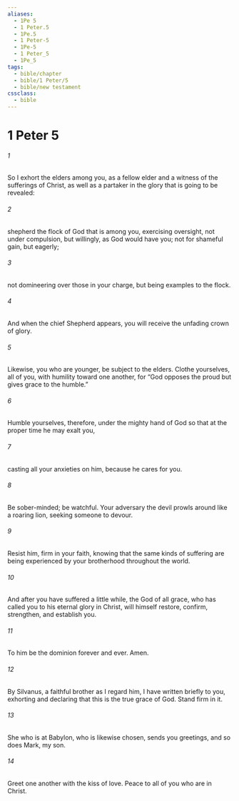 ```yaml
---
aliases:
  - 1Pe 5
  - 1 Peter.5
  - 1Pe.5
  - 1 Peter-5
  - 1Pe-5
  - 1 Peter_5
  - 1Pe_5
tags:
  - bible/chapter
  - bible/1 Peter/5
  - bible/new testament
cssclass:
  - bible
---
```


# 1 Peter 5

###### 1
So I exhort the elders among you, as a fellow elder and a witness of the sufferings of Christ, as well as a partaker in the glory that is going to be revealed:
###### 2
shepherd the flock of God that is among you, exercising oversight, not under compulsion, but willingly, as God would have you; not for shameful gain, but eagerly;
###### 3
not domineering over those in your charge, but being examples to the flock.
###### 4
And when the chief Shepherd appears, you will receive the unfading crown of glory.
###### 5
Likewise, you who are younger, be subject to the elders. Clothe yourselves, all of you, with humility toward one another, for “God opposes the proud but gives grace to the humble.”
###### 6
Humble yourselves, therefore, under the mighty hand of God so that at the proper time he may exalt you,
###### 7
casting all your anxieties on him, because he cares for you.
###### 8
Be sober-minded; be watchful. Your adversary the devil prowls around like a roaring lion, seeking someone to devour.
###### 9
Resist him, firm in your faith, knowing that the same kinds of suffering are being experienced by your brotherhood throughout the world.
###### 10
And after you have suffered a little while, the God of all grace, who has called you to his eternal glory in Christ, will himself restore, confirm, strengthen, and establish you.
###### 11
To him be the dominion forever and ever. Amen.
###### 12
By Silvanus, a faithful brother as I regard him, I have written briefly to you, exhorting and declaring that this is the true grace of God. Stand firm in it.
###### 13
She who is at Babylon, who is likewise chosen, sends you greetings, and so does Mark, my son.
###### 14
Greet one another with the kiss of love. Peace to all of you who are in Christ.


